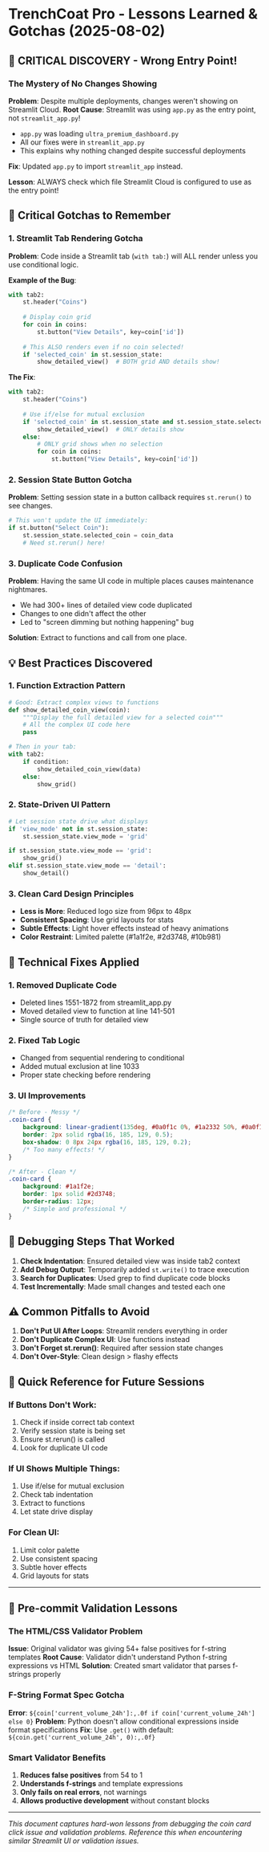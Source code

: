# TrenchCoat Pro - Lessons Learned & Gotchas (2025-08-02)

## 🚨 CRITICAL DISCOVERY - Wrong Entry Point!

### The Mystery of No Changes Showing
**Problem**: Despite multiple deployments, changes weren't showing on Streamlit Cloud.
**Root Cause**: Streamlit was using `app.py` as the entry point, not `streamlit_app.py`!
- `app.py` was loading `ultra_premium_dashboard.py`
- All our fixes were in `streamlit_app.py`
- This explains why nothing changed despite successful deployments

**Fix**: Updated `app.py` to import `streamlit_app` instead.

**Lesson**: ALWAYS check which file Streamlit Cloud is configured to use as the entry point!

## 🚨 Critical Gotchas to Remember

### 1. **Streamlit Tab Rendering Gotcha**
**Problem**: Code inside a Streamlit tab (`with tab:`) will ALL render unless you use conditional logic.

**Example of the Bug**:
```python
with tab2:
    st.header("Coins")
    
    # Display coin grid
    for coin in coins:
        st.button("View Details", key=coin['id'])
    
    # This ALSO renders even if no coin selected!
    if 'selected_coin' in st.session_state:
        show_detailed_view()  # BOTH grid AND details show!
```

**The Fix**:
```python
with tab2:
    st.header("Coins") 
    
    # Use if/else for mutual exclusion
    if 'selected_coin' in st.session_state and st.session_state.selected_coin:
        show_detailed_view()  # ONLY details show
    else:
        # ONLY grid shows when no selection
        for coin in coins:
            st.button("View Details", key=coin['id'])
```

### 2. **Session State Button Gotcha**
**Problem**: Setting session state in a button callback requires `st.rerun()` to see changes.

```python
# This won't update the UI immediately:
if st.button("Select Coin"):
    st.session_state.selected_coin = coin_data
    # Need st.rerun() here!
```

### 3. **Duplicate Code Confusion**
**Problem**: Having the same UI code in multiple places causes maintenance nightmares.
- We had 300+ lines of detailed view code duplicated
- Changes to one didn't affect the other
- Led to "screen dimming but nothing happening" bug

**Solution**: Extract to functions and call from one place.

## 💡 Best Practices Discovered

### 1. **Function Extraction Pattern**
```python
# Good: Extract complex views to functions
def show_detailed_coin_view(coin):
    """Display the full detailed view for a selected coin"""
    # All the complex UI code here
    pass

# Then in your tab:
with tab2:
    if condition:
        show_detailed_coin_view(data)
    else:
        show_grid()
```

### 2. **State-Driven UI Pattern**
```python
# Let session state drive what displays
if 'view_mode' not in st.session_state:
    st.session_state.view_mode = 'grid'

if st.session_state.view_mode == 'grid':
    show_grid()
elif st.session_state.view_mode == 'detail':
    show_detail()
```

### 3. **Clean Card Design Principles**
- **Less is More**: Reduced logo size from 96px to 48px
- **Consistent Spacing**: Use grid layouts for stats
- **Subtle Effects**: Light hover effects instead of heavy animations
- **Color Restraint**: Limited palette (#1a1f2e, #2d3748, #10b981)

## 🔧 Technical Fixes Applied

### 1. **Removed Duplicate Code**
- Deleted lines 1551-1872 from streamlit_app.py
- Moved detailed view to function at line 141-501
- Single source of truth for detailed view

### 2. **Fixed Tab Logic**
- Changed from sequential rendering to conditional
- Added mutual exclusion at line 1033
- Proper state checking before rendering

### 3. **UI Improvements**
```css
/* Before - Messy */
.coin-card {
    background: linear-gradient(135deg, #0a0f1c 0%, #1a2332 50%, #0a0f1c 100%);
    border: 2px solid rgba(16, 185, 129, 0.5);
    box-shadow: 0 8px 24px rgba(16, 185, 129, 0.2);
    /* Too many effects! */
}

/* After - Clean */
.coin-card {
    background: #1a1f2e;
    border: 1px solid #2d3748;
    border-radius: 12px;
    /* Simple and professional */
}
```

## 📝 Debugging Steps That Worked

1. **Check Indentation**: Ensured detailed view was inside tab2 context
2. **Add Debug Output**: Temporarily added `st.write()` to trace execution
3. **Search for Duplicates**: Used grep to find duplicate code blocks
4. **Test Incrementally**: Made small changes and tested each one

## ⚠️ Common Pitfalls to Avoid

1. **Don't Put UI After Loops**: Streamlit renders everything in order
2. **Don't Duplicate Complex UI**: Use functions instead
3. **Don't Forget st.rerun()**: Required after session state changes
4. **Don't Over-Style**: Clean design > flashy effects

## 🎯 Quick Reference for Future Sessions

### If Buttons Don't Work:
1. Check if inside correct tab context
2. Verify session state is being set
3. Ensure st.rerun() is called
4. Look for duplicate UI code

### If UI Shows Multiple Things:
1. Use if/else for mutual exclusion
2. Check tab indentation
3. Extract to functions
4. Let state drive display

### For Clean UI:
1. Limit color palette
2. Use consistent spacing
3. Subtle hover effects
4. Grid layouts for stats

---

## 🔧 Pre-commit Validation Lessons

### The HTML/CSS Validator Problem
**Issue**: Original validator was giving 54+ false positives for f-string templates
**Root Cause**: Validator didn't understand Python f-string expressions vs HTML
**Solution**: Created smart validator that parses f-strings properly

### F-String Format Spec Gotcha
**Error**: `${coin['current_volume_24h']:,.0f if coin['current_volume_24h'] else 0}`
**Problem**: Python doesn't allow conditional expressions inside format specifications
**Fix**: Use `.get()` with default: `${coin.get('current_volume_24h', 0):,.0f}`

### Smart Validator Benefits
1. **Reduces false positives** from 54 to 1
2. **Understands f-strings** and template expressions
3. **Only fails on real errors**, not warnings
4. **Allows productive development** without constant blocks

---

*This document captures hard-won lessons from debugging the coin card click issue and validation problems. Reference this when encountering similar Streamlit UI or validation issues.*